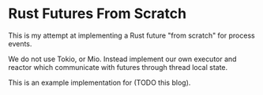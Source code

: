 
# Rust Futures From Scratch

This is my attempt at implementing a Rust future "from scratch" for process events.

We do not use Tokio, or Mio. Instead implement our own executor and reactor which
communicate with futures through thread local state.

This is an example implementation for (TODO this blog).
